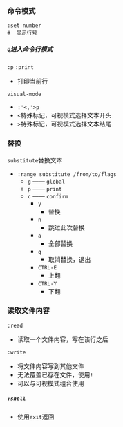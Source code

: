 ### 命令模式

```shell
:set number
#  显示行号	
```

##### `Q`进入命令行模式

`:p`  `:print`  

- 打印当前行

`visual-mode`

- `:'<,'>p`
- `<`特殊标记，可视模式选择文本开头
- `>`特殊标记，可视模式选择文本结尾



### 替换

`substitute`替换文本

- `:range substitute /from/to/flags`
  - `g`  ——  `global`
  - `p`  ——  `print`
  - `c`  ——   `confirm`
    - `y`
      - 替换
    - `n`
      - 跳过此次替换
    - `a`
      - 全部替换
    - `q`
      - 取消替换，退出
    - `CTRL-E`
      - 上翻
    - `CTRL-Y`
      - 下翻



### 读取文件内容

`:read`

- 读取一个文件内容，写在该行之后

`:write`

- 将文件内容写到其他文件
- 无法覆盖已存在文件，使用`!`
- 可以与可视模式组合使用



##### `:shell`

- 使用`exit`返回
